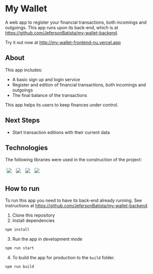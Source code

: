 # My Wallet

A web app to register your financial transactions, both incomings and outgoings. This app runs upon its back-end, which is at https://github.com/JefersonBatista/my-wallet-backend.

Try it out now at http://my-wallet-frontend-nu.vercel.app

## About

This app includes:
- A basic sign up and login service
- Register and edition of financial transactions, both incomings and outgoings
- The final balance of the transactions

This app helps its users to keep finances under control.

## Next Steps

- Start transaction editions with their current data

## Technologies

The following libraries were used in the construction of the project:
<p>
  <img style='margin: 5px;' src='https://img.shields.io/badge/styled-components%20-%2320232a.svg?&style=for-the-badge&color=b8679e&logo=styled-components&logoColor=%3a3a3a'>
  <img style='margin: 5px;' src='https://img.shields.io/badge/axios%20-%2320232a.svg?&style=for-the-badge&color=informational'>
  <img style='margin: 5px;' src="https://img.shields.io/badge/react-app%20-%2320232a.svg?&style=for-the-badge&color=60ddf9&logo=react&logoColor=%2361DAFB"/>
  <img style='margin: 5px;' src="https://img.shields.io/badge/react_route%20-%2320232a.svg?&style=for-the-badge&logo=react&logoColor=%2361DAFB"/>
</p>

## How to run

To run this app you need to have its back-end already running. See instructions at https://github.com/JefersonBatista/my-wallet-backend.

1. Clone this repository
2. Install dependencies
```bash
npm install
```
3. Run the app in development mode
```bash
npm run start
```
4. To build the app for production to the `build` folder.
```bash
npm run build
```
